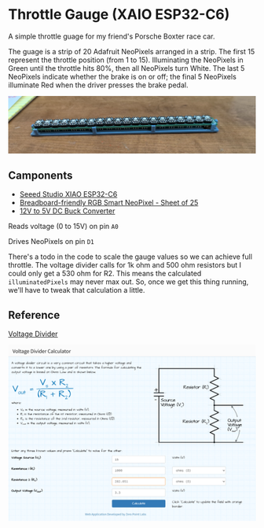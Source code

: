 # Throttle Gauge (XAIO ESP32-C6)

A simple throttle guage for my friend's Porsche Boxter race car.

The guage is a strip of 20 Adafruit NeoPixels arranged in a strip. The first 15 represent the throttle position (from 1 to 15). Illuminating the NeoPixels in Green until the throttle hits 80%, then all NeoPixels turn White. The last 5 NeoPixels indicate whether the brake is on or off; the final 5 NeoPixels illuminate Red when the driver presses the brake pedal.

![NeoPixel strip](images/neopixel-strip.jpg)

## Camponents

+ [Seeed Studio XIAO ESP32-C6](https://www.seeedstudio.com/Seeed-Studio-XIAO-ESP32C6-p-5884.html)
+ [Breadboard-friendly RGB Smart NeoPixel - Sheet of 25](https://www.adafruit.com/product/1558)
+ [12V to 5V DC Buck Converter](https://www.amazon.com/Converter-Voltage-Waterproof-Regulator-Step-Down/dp/B07Y2V1F8V)



Reads voltage (0 to 15V) on pin `A0`

Drives NeoPixels on pin `D1`

There's a todo in the code to scale the gauge values so we can achieve full throttle. The voltage divider calls for 1k ohm and 500 ohm resistors but I could only get a 530 ohm for R2. This means the calculated `illuminatedPixels` may never max out. So, once we get this thing running, we'll have to tweak that calculation a little.

## Reference

[Voltage Divider](https://ohmslawcalculator.com/voltage-divider-calculator)

![Voltage Divider Calculator](images/voltage-divider-calculator.png)

